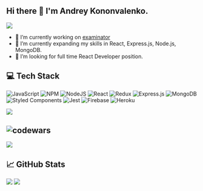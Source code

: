 ## Hi there 👋 I'm Andrey Kononvalenko. 

<p align="left"><img src="https://komarev.com/ghpvc/?username=your-github-AndreyKnovalanko&color=blue&style=plastic&style=for-the-badge"/></p>

- 🔭 I’m currently working on <a href="https://github.com/AndreyKonovalenko/examinator.git"> examinator<a/>
- 🌱 I’m currently expanding my skills in React, Express.js, Node.js, MongoDB.
- 👯 I’m looking for full time React Developer position.

<!--
**AndreyKonovalenko/AndreyKonovalenko** is a ✨ _special_ ✨ repository because its `README.md` (this file) appears on your GitHub profile.

Here are some ideas to get you started:

- 🔭 I’m currently working on examinator
- 🌱 I’m currently learning React, Express.js, Node.js, MongoDB.
- 👯 I’m looking to collaborate on ...
- 🤔 I’m looking for help with ...
- 💬 Ask me about ...
- 📫 How to reach me: ...
- 😄 Pronouns: ...
- ⚡ Fun fact: ...
-->


## 💻 Tech Stack
![JavaScript](https://img.shields.io/badge/JavaScript-F7DF1E?style=for-the-badge&logo=javascript&logoColor=black) ![NPM](https://img.shields.io/badge/NPM-%23000000.svg?style=for-the-badge&logo=npm&logoColor=white) ![NodeJS](https://img.shields.io/badge/node.js-6DA55F?style=for-the-badge&logo=node.js&logoColor=white) ![React](https://img.shields.io/badge/react-%2320232a.svg?style=for-the-badge&logo=react&logoColor=%2361DAFB) ![Redux](https://img.shields.io/badge/redux-%23593d88.svg?style=for-the-badge&logo=redux&logoColor=white) ![Express.js](https://img.shields.io/badge/express.js-%23404d59.svg?style=for-the-badge&logo=express&logoColor=%2361DAFB) ![MongoDB](https://img.shields.io/badge/MongoDB-%234ea94b.svg?style=for-the-badge&logo=mongodb&logoColor=white)	![Styled Components](https://img.shields.io/badge/styled--components-DB7093?style=for-the-badge&logo=styled-components&logoColor=white) ![Jest](https://img.shields.io/badge/-jest-%23C21325?style=for-the-badge&logo=jest&logoColor=white) ![Firebase](https://img.shields.io/badge/firebase-%23039BE5.svg?style=for-the-badge&logo=firebase) ![Heroku](https://img.shields.io/badge/heroku-%23430098.svg?style=for-the-badge&logo=heroku&logoColor=white)

<p align="left">
  <img src="https://github-readme-stats.vercel.app/api/top-langs/?username=AndreyKonovalenko&layout=compact"/>
</p>

## ![codewars](https://img.shields.io/badge/Codewars-B1361E?style=for-the-badge&logo=Codewars&logoColor=white)
<p align="left">
  <img src="https://github.r2v.ch/codewars?user=Andrey%20Konovalenko&stroke=%23BB432C"/>
</p>

## 📈 GitHub Stats
<p align="left">
  <img src="http://github-readme-streak-stats.herokuapp.com?user=AndreyKonovalenko"/>
  <img src="https://github-readme-stats.vercel.app/api?username=AndreyKonovalenko"/>
</p>

